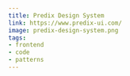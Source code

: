 ```yaml
---
title: Predix Design System
link: https://www.predix-ui.com/
image: predix-design-system.png
tags:
- frontend
- code
- patterns
---
```


